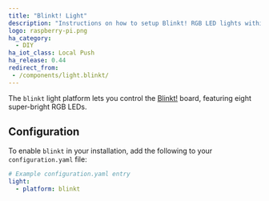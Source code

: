 ```yaml
---
title: "Blinkt! Light"
description: "Instructions on how to setup Blinkt! RGB LED lights within Home Assistant."
logo: raspberry-pi.png
ha_category:
  - DIY
ha_iot_class: Local Push
ha_release: 0.44
redirect_from:
 - /components/light.blinkt/
---
```


The `blinkt` light platform lets you control the [Blinkt!](https://shop.pimoroni.com/products/blinkt) board, featuring eight super-bright RGB LEDs.

## Configuration

To enable `blinkt` in your installation, add the following to your `configuration.yaml` file:

```yaml
# Example configuration.yaml entry
light:
  - platform: blinkt
```

